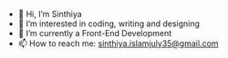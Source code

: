 - 👋 Hi, I’m Sinthiya
- 👀 I’m interested in coding, writing and designing
- 🌱 I’m currently a Front-End Development
- 📫 How to reach me: sinthiya.islamjuly35@gmail.com 

<!---
Sinthiya1/Sinthiya1 is a ✨ special ✨ repository because its `README.md` (this file) appears on your GitHub profile.
You can click the Preview link to take a look at your changes.
--->
